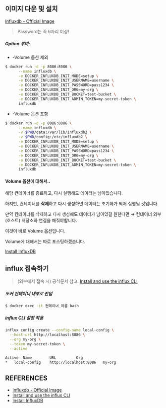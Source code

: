## 이미지 다운 및 설치

[Influxdb - Official Image](https://hub.docker.com/_/influxdb)


> Password는 꼭 6자리 이상!

##### Option 부여:
* -Volume 옵션 제외

```bash
$ docker run -d -p 8086:8086 \
	  --name influxdb \
      -e DOCKER_INFLUXDB_INIT_MODE=setup \
      -e DOCKER_INFLUXDB_INIT_USERNAME=username \
      -e DOCKER_INFLUXDB_INIT_PASSWORD=pass1234 \
      -e DOCKER_INFLUXDB_INIT_ORG=my-org \
      -e DOCKER_INFLUXDB_INIT_BUCKET=test-bucket \
      -e DOCKER_INFLUXDB_INIT_ADMIN_TOKEN=my-secret-token \
      influxdb
```

* -Volume 옵션 포함
```bash
$ docker run -d -p 8086:8086 \
	  --name influxdb \
      -v $PWD/data:/var/lib/influxdb2 \
      -v $PWD/config:/etc/influxdb2 \
      -e DOCKER_INFLUXDB_INIT_MODE=setup \
      -e DOCKER_INFLUXDB_INIT_USERNAME=username \
      -e DOCKER_INFLUXDB_INIT_PASSWORD=pass1234 \
      -e DOCKER_INFLUXDB_INIT_ORG=my-org \
      -e DOCKER_INFLUXDB_INIT_BUCKET=test-bucket \
      -e DOCKER_INFLUXDB_INIT_ADMIN_TOKEN=my-secret-token \
      influxdb
```

#### Volume 옵션에 대해서..
해당 컨테이너를 종료하고, 다시 실행해도 데이터는 남아있습니다.

하지만, 컨테이너를 **삭제**하고 다시 생성하면 데이터는 초기화가 되어 실행될 것입니다.

만약 컨테이너를 삭제하고 다시 생성해도 데이터가 남아있길 원한다면 → 컨테이너 외부(호스트) 저장소와 연결을 해줘야합니다.

이것이 바로 Volume 옵션입니다.

Volume에 대해서는 따로 포스팅하겠습니다.

[Install InfluxDB](https://docs.influxdata.com/influxdb/v2.2/install/?t=Docker#persist-data-outside-the-influxdb-container)


## influx 접속하기

> (외부에서 접속 시) 공식문서 참고: [Install and use the influx CLI](https://docs.influxdata.com/influxdb/v2.2/tools/influx-cli/?t=Linux)

##### 도커 컨테이너 내부로 진입
```bash
$ docker exec -it 컨테이너_이름 bash
```

##### influx CLI 설정 적용
```bash
influx config create --config-name local-config \
  --host-url http://localhost:8086 \
  --org my-org \
  --token my-secret-token \
  --active
  
Active	Name		URL			Org
*	local-config	http://localhost:8086	my-org

```

## REFERENCES
- [Influxdb - Official Image](https://hub.docker.com/_/influxdb)  
- [Install and use the influx CLI](https://docs.influxdata.com/influxdb/v2.2/tools/influx-cli/?t=Linux)  
- [Install InfluxDB](https://docs.influxdata.com/influxdb/v2.2/install/?t=Docker#persist-data-outside-the-influxdb-container)  
